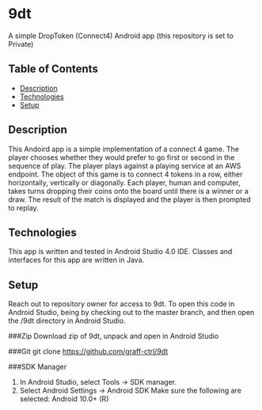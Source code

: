 # 9dt
A simple DropToken (Connect4) Android app (this repository is set to Private)

## Table of Contents
* [Description](#description)
* [Technologies](#technologies)
* [Setup](#setup)
## Description

This Andoird app is a simple implementation of a connect 4 game. The player chooses whether they would prefer to go first or second in the sequence of play. The player plays against a playing service at an AWS endpoint. The object of this game is to connect 4 tokens in a row, either horizontally, vertically or diagonally. Each player, human and computer, takes turns dropping their coins onto the board until there is a winner or a draw. The result of the match is displayed and the player is then prompted to replay. 


## Technologies

This app is written and tested in Android Studio 4.0 IDE. Classes and interfaces for this app are written in Java. 

## Setup

Reach out to repository owner for access to 9dt. To open this code in Android Studio, being by checking out to the master branch, and then open the /9dt directory in Android Studio. 

###Zip
Download zip of 9dt, unpack and open in Android Studio

###Git
git clone https://github.com/graff-ctrl/9dt

###SDK Manager
1. In Android Studio, select Tools -> SDK manager. 
2. Select Android Settings -> Android SDK
Make sure the following are selected: 
Android 10.0+ (R)


